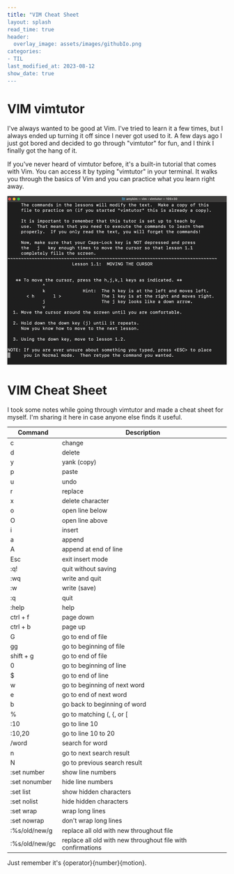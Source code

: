 ```yaml
---
title: "VIM Cheat Sheet
layout: splash
read_time: true
header:
  overlay_image: assets/images/githubIo.png
categories:
- TIL
last_modified_at: 2023-08-12
show_date: true
---
```


# VIM vimtutor

I've always wanted to be good at Vim. I've tried to learn it a few times, but I always ended up turning it off since I never got used to it. A few days ago I just got bored and decided to go through "vimtutor" for fun, and I think I finally got the hang of it.

If you've never heard of vimtutor before, it's a built-in tutorial that comes with Vim. You can access it by typing "vimtutor" in your terminal. It walks you through the basics of Vim and you can practice what you learn right away.

![vimtutor](/assets/images/vimtutor.png)

# VIM Cheat Sheet

I took some notes while going through vimtutor and made a cheat sheet for myself. I'm sharing it here in case anyone else finds it useful.

| Command | Description |
|---------| --- |
| c       | change|
| d       | delete|
| y       | yank (copy)|
| p       | paste|
| u       | undo|
| r       | replace|
| x       | delete character|
| o       | open line below|
| O       | open line above|
| i       | insert|
| a       | append|
| A       | append at end of line|
| Esc     | exit insert mode|
| :q!     | quit without saving|
| :wq     | write and quit|
| :w      | write (save)|
| :q      | quit|
| :help   | help|
| ctrl + f| page down|
| ctrl + b| page up|
| G       | go to end of file|
| gg      | go to beginning of file|
| shift + g| go to end of file|
| 0       | go to beginning of line|
| $       | go to end of line|
| w       | go to beginning of next word|
| e       | go to end of next word|
| b       | go back to beginning of word|
| %       | go to matching (, {, or [|
| :10     | go to line 10|
| :10,20  | go to line 10 to 20|
| /word   | search for word|
| n       | go to next search result|
| N       | go to previous search result|
| :set number| show line numbers|
| :set nonumber| hide line numbers|
| :set list| show hidden characters|
| :set nolist| hide hidden characters|
| :set wrap| wrap long lines|
| :set nowrap| don't wrap long lines|
| :%s/old/new/g| replace all old with new throughout file|
| :%s/old/new/gc| replace all old with new throughout file with confirmations|

Just remember it's {operator}{number}{motion}.